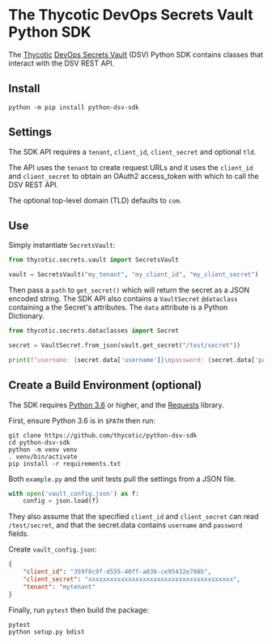 # The Thycotic DevOps Secrets Vault Python SDK

The [Thycotic](https://thycotic.com/)
[DevOps Secrets Vault](https://thycotic.com/products/devops-secrets-vault-password-management/)
(DSV) Python SDK contains classes that interact with the DSV REST API.

## Install

```shell
python -m pip install python-dsv-sdk
```

## Settings

The SDK API requires a `tenant`, `client_id`, `client_secret` and optional `tld`.

The API uses the `tenant` to create request URLs and it uses the `client_id` and
`client_secret` to obtain an OAuth2 access_token with which to call the DSV REST
API.

The optional top-level domain (TLD) defaults to `com`.

## Use

Simply instantiate `SecretsVault`:

```python
from thycotic.secrets.vault import SecretsVault

vault = SecretsVault("my_tenant", "my_client_id", "my_client_secret")
```

Then pass a `path` to `get_secret()` which will return the secret as a JSON
encoded string. The SDK API also contains a `VaultSecret` `@dataclass` containing
a the Secret's attributes. The `data` attribute is a Python Dictionary.

```python
from thycotic.secrets.dataclasses import Secret

secret = VaultSecret.from_json(vault.get_secret("/test/secret"))

print(f"username: {secret.data['username']}\npassword: {secret.data['password']}")
```

## Create a Build Environment (optional)

The SDK requires [Python 3.6](https://www.python.org/downloads/) or higher,
and the [Requests](https://2.python-requests.org/en/master/) library.

First, ensure Python 3.6 is in `$PATH` then run:

```shell
git clone https://github.com/thycotic/python-dsv-sdk
cd python-dsv-sdk
python -m venv venv
. venv/bin/activate
pip install -r requirements.txt
```

Both `example.py` and the unit tests pull the settings from a JSON file.

```python
with open('vault_config.json') as f:
    config = json.load(f)
```

They also assume that the specified `client_id` and `client_secret` can read
`/test/secret`, and that the secret.data contains `username` and
`password` fields.

Create `vault_config.json`:

```json
{
    "client_id": "359f8c9f-d555-40ff-a036-ce95432e708b",
    "client_secret": "xxxxxxxxxxxxxxxxxxxxxxxxxxxxxxxxxxxxxxxx",
    "tenant": "mytenant"
}
```

Finally, run `pytest` then build the package:

```shell
pytest
python setup.py bdist
```

